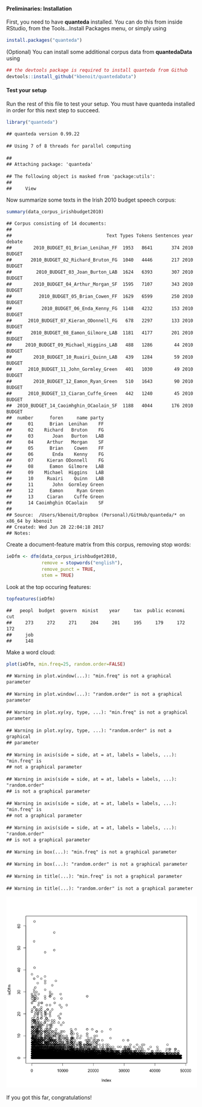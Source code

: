 #### Preliminaries: Installation

First, you need to have **quanteda** installed. You can do this from
inside RStudio, from the Tools…Install Packages menu, or simply using

``` r
install.packages("quanteda")
```

(Optional) You can install some additional corpus data from
**quantedaData** using

``` r
## the devtools package is required to install quanteda from Github
devtools::install_github("kbenoit/quantedaData")
```

#### Test your setup

Run the rest of this file to test your setup. You must have quanteda
installed in order for this next step to succeed.

``` r
library("quanteda")
```

    ## quanteda version 0.99.22

    ## Using 7 of 8 threads for parallel computing

    ## 
    ## Attaching package: 'quanteda'

    ## The following object is masked from 'package:utils':
    ## 
    ##     View

Now summarize some texts in the Irish 2010 budget speech corpus:

``` r
summary(data_corpus_irishbudget2010)
```

    ## Corpus consisting of 14 documents:
    ## 
    ##                                   Text Types Tokens Sentences year debate
    ##        2010_BUDGET_01_Brian_Lenihan_FF  1953   8641       374 2010 BUDGET
    ##       2010_BUDGET_02_Richard_Bruton_FG  1040   4446       217 2010 BUDGET
    ##         2010_BUDGET_03_Joan_Burton_LAB  1624   6393       307 2010 BUDGET
    ##        2010_BUDGET_04_Arthur_Morgan_SF  1595   7107       343 2010 BUDGET
    ##          2010_BUDGET_05_Brian_Cowen_FF  1629   6599       250 2010 BUDGET
    ##           2010_BUDGET_06_Enda_Kenny_FG  1148   4232       153 2010 BUDGET
    ##      2010_BUDGET_07_Kieran_ODonnell_FG   678   2297       133 2010 BUDGET
    ##       2010_BUDGET_08_Eamon_Gilmore_LAB  1181   4177       201 2010 BUDGET
    ##     2010_BUDGET_09_Michael_Higgins_LAB   488   1286        44 2010 BUDGET
    ##        2010_BUDGET_10_Ruairi_Quinn_LAB   439   1284        59 2010 BUDGET
    ##      2010_BUDGET_11_John_Gormley_Green   401   1030        49 2010 BUDGET
    ##        2010_BUDGET_12_Eamon_Ryan_Green   510   1643        90 2010 BUDGET
    ##      2010_BUDGET_13_Ciaran_Cuffe_Green   442   1240        45 2010 BUDGET
    ##  2010_BUDGET_14_Caoimhghin_OCaolain_SF  1188   4044       176 2010 BUDGET
    ##  number      foren     name party
    ##      01      Brian  Lenihan    FF
    ##      02    Richard   Bruton    FG
    ##      03       Joan   Burton   LAB
    ##      04     Arthur   Morgan    SF
    ##      05      Brian    Cowen    FF
    ##      06       Enda    Kenny    FG
    ##      07     Kieran ODonnell    FG
    ##      08      Eamon  Gilmore   LAB
    ##      09    Michael  Higgins   LAB
    ##      10     Ruairi    Quinn   LAB
    ##      11       John  Gormley Green
    ##      12      Eamon     Ryan Green
    ##      13     Ciaran    Cuffe Green
    ##      14 Caoimhghin OCaolain    SF
    ## 
    ## Source:  /Users/kbenoit/Dropbox (Personal)/GitHub/quanteda/* on x86_64 by kbenoit
    ## Created: Wed Jun 28 22:04:18 2017
    ## Notes:

Create a document-feature matrix from this corpus, removing stop words:

``` r
ieDfm <- dfm(data_corpus_irishbudget2010, 
             remove = stopwords("english"), 
             remove_punct = TRUE,
             stem = TRUE)
```

Look at the top occuring features:

``` r
topfeatures(ieDfm)
```

    ##   peopl  budget  govern  minist    year     tax  public economi     cut 
    ##     273     272     271     204     201     195     179     172     172 
    ##     job 
    ##     148

Make a word cloud:

``` r
plot(ieDfm, min.freq=25, random.order=FALSE)
```

    ## Warning in plot.window(...): "min.freq" is not a graphical parameter

    ## Warning in plot.window(...): "random.order" is not a graphical parameter

    ## Warning in plot.xy(xy, type, ...): "min.freq" is not a graphical parameter

    ## Warning in plot.xy(xy, type, ...): "random.order" is not a graphical
    ## parameter

    ## Warning in axis(side = side, at = at, labels = labels, ...): "min.freq" is
    ## not a graphical parameter

    ## Warning in axis(side = side, at = at, labels = labels, ...): "random.order"
    ## is not a graphical parameter

    ## Warning in axis(side = side, at = at, labels = labels, ...): "min.freq" is
    ## not a graphical parameter

    ## Warning in axis(side = side, at = at, labels = labels, ...): "random.order"
    ## is not a graphical parameter

    ## Warning in box(...): "min.freq" is not a graphical parameter

    ## Warning in box(...): "random.order" is not a graphical parameter

    ## Warning in title(...): "min.freq" is not a graphical parameter

    ## Warning in title(...): "random.order" is not a graphical parameter

![](test_setup_files/figure-markdown_github/unnamed-chunk-7-1.png)

If you got this far, congratulations!
